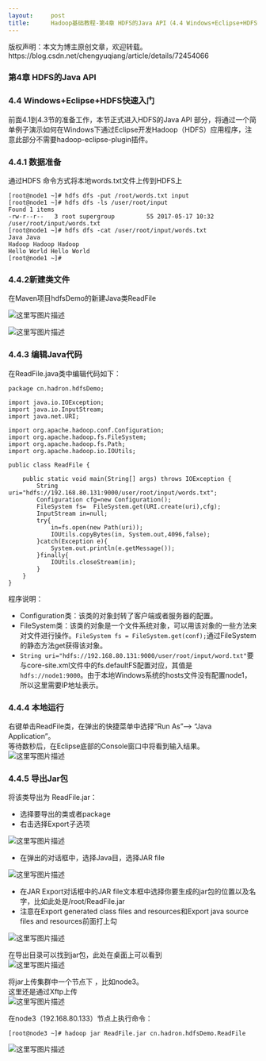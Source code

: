 ```yaml
---
layout:     post
title:      Hadoop基础教程-第4章 HDFS的Java API（4.4 Windows+Eclipse+HDFS快速入门）
---
```

<div id="article_content" class="article_content clearfix csdn-tracking-statistics" data-pid="blog" data-mod="popu_307" data-dsm="post">
								<div class="article-copyright">
					版权声明：本文为博主原创文章，欢迎转载。					https://blog.csdn.net/chengyuqiang/article/details/72454066				</div>
								            <div id="content_views" class="markdown_views prism-atom-one-dark">
							<!-- flowchart 箭头图标 勿删 -->
							<svg xmlns="http://www.w3.org/2000/svg" style="display: none;"><path stroke-linecap="round" d="M5,0 0,2.5 5,5z" id="raphael-marker-block" style="-webkit-tap-highlight-color: rgba(0, 0, 0, 0);"></path></svg>
							<h3 id="第4章-hdfs的java-api">第4章 HDFS的Java API</h3>



<h3 id="44-windowseclipsehdfs快速入门">4.4 Windows+Eclipse+HDFS快速入门</h3>

<p>前面4.1到4.3节的准备工作，本节正式进入HDFS的Java API 部分，将通过一个简单例子演示如何在Windows下通过Eclipse开发Hadoop（HDFS）应用程序，注意此部分不需要hadoop-eclipse-plugin插件。</p>



<h3 id="441-数据准备">4.4.1 数据准备</h3>

<p>通过HDFS 命令方式将本地words.txt文件上传到HDFS上</p>



<pre class="prettyprint"><code class=" hljs ruby">[root<span class="hljs-variable">@node1</span> ~]<span class="hljs-comment"># hdfs dfs -put /root/words.txt input</span>
[root<span class="hljs-variable">@node1</span> ~]<span class="hljs-comment"># hdfs dfs -ls /user/root/input</span>
<span class="hljs-constant">Found</span> <span class="hljs-number">1</span> items
-rw-r--r--   <span class="hljs-number">3</span> root supergroup         <span class="hljs-number">55</span> <span class="hljs-number">2017</span>-<span class="hljs-number">05</span>-<span class="hljs-number">17</span> <span class="hljs-number">10</span><span class="hljs-symbol">:</span><span class="hljs-number">32</span> /user/root/input/words.txt
[root<span class="hljs-variable">@node1</span> ~]<span class="hljs-comment"># hdfs dfs -cat /user/root/input/words.txt</span>
<span class="hljs-constant">Java</span> <span class="hljs-constant">Java</span>
<span class="hljs-constant">Hadoop</span> <span class="hljs-constant">Hadoop</span> <span class="hljs-constant">Hadoop</span>
<span class="hljs-constant">Hello</span> <span class="hljs-constant">World</span> <span class="hljs-constant">Hello</span> <span class="hljs-constant">World</span>
[root<span class="hljs-variable">@node1</span> ~]<span class="hljs-comment"># </span></code></pre>



<h3 id="442新建类文件">4.4.2新建类文件</h3>

<p>在Maven项目hdfsDemo的新建Java类ReadFile</p>

<p><img src="https://img-blog.csdn.net/20170517223832793?watermark/2/text/aHR0cDovL2Jsb2cuY3Nkbi5uZXQvY2hlbmd5dXFpYW5n/font/5a6L5L2T/fontsize/400/fill/I0JBQkFCMA==/dissolve/70/gravity/SouthEast" alt="这里写图片描述" title=""></p>

<p><img src="https://img-blog.csdn.net/20170517224000474?watermark/2/text/aHR0cDovL2Jsb2cuY3Nkbi5uZXQvY2hlbmd5dXFpYW5n/font/5a6L5L2T/fontsize/400/fill/I0JBQkFCMA==/dissolve/70/gravity/SouthEast" alt="这里写图片描述" title=""></p>



<h3 id="443-编辑java代码">4.4.3 编辑Java代码</h3>

<p>在ReadFile.java类中编辑代码如下：</p>



<pre class="prettyprint"><code class=" hljs avrasm">package cn<span class="hljs-preprocessor">.hadron</span><span class="hljs-preprocessor">.hdfsDemo</span><span class="hljs-comment">;</span>

import java<span class="hljs-preprocessor">.io</span><span class="hljs-preprocessor">.IOException</span><span class="hljs-comment">;</span>
import java<span class="hljs-preprocessor">.io</span><span class="hljs-preprocessor">.InputStream</span><span class="hljs-comment">;</span>
import java<span class="hljs-preprocessor">.net</span><span class="hljs-preprocessor">.URI</span><span class="hljs-comment">;</span>

import org<span class="hljs-preprocessor">.apache</span><span class="hljs-preprocessor">.hadoop</span><span class="hljs-preprocessor">.conf</span><span class="hljs-preprocessor">.Configuration</span><span class="hljs-comment">;</span>
import org<span class="hljs-preprocessor">.apache</span><span class="hljs-preprocessor">.hadoop</span><span class="hljs-preprocessor">.fs</span><span class="hljs-preprocessor">.FileSystem</span><span class="hljs-comment">;</span>
import org<span class="hljs-preprocessor">.apache</span><span class="hljs-preprocessor">.hadoop</span><span class="hljs-preprocessor">.fs</span><span class="hljs-preprocessor">.Path</span><span class="hljs-comment">;</span>
import org<span class="hljs-preprocessor">.apache</span><span class="hljs-preprocessor">.hadoop</span><span class="hljs-preprocessor">.io</span><span class="hljs-preprocessor">.IOUtils</span><span class="hljs-comment">;</span>

public class ReadFile {

    public static void main(String[] args) throws IOException {
        String uri=<span class="hljs-string">"hdfs://192.168.80.131:9000/user/root/input/words.txt"</span><span class="hljs-comment">;</span>
        Configuration cfg=new Configuration()<span class="hljs-comment">;</span>
        FileSystem fs=  FileSystem<span class="hljs-preprocessor">.get</span>(URI<span class="hljs-preprocessor">.create</span>(uri),cfg)<span class="hljs-comment">;</span>
        InputStream <span class="hljs-keyword">in</span>=null<span class="hljs-comment">;</span>
        try{
            <span class="hljs-keyword">in</span>=fs<span class="hljs-preprocessor">.open</span>(new Path(uri))<span class="hljs-comment">;</span>
            IOUtils<span class="hljs-preprocessor">.copyBytes</span>(<span class="hljs-keyword">in</span>, System<span class="hljs-preprocessor">.out</span>,<span class="hljs-number">4096</span>,false)<span class="hljs-comment">;</span>
        }catch(Exception e){
            System<span class="hljs-preprocessor">.out</span><span class="hljs-preprocessor">.println</span>(e<span class="hljs-preprocessor">.getMessage</span>())<span class="hljs-comment">;</span>
        }finally{
            IOUtils<span class="hljs-preprocessor">.closeStream</span>(<span class="hljs-keyword">in</span>)<span class="hljs-comment">;</span>
        }
    }
}</code></pre>

<p>程序说明：</p>

<ul>
<li>Configuration类：该类的对象封转了客户端或者服务器的配置。</li>
<li>FileSystem类：该类的对象是一个文件系统对象，可以用该对象的一些方法来对文件进行操作。<code>FileSystem fs = FileSystem.get(conf);</code>通过FileSystem的静态方法get获得该对象。</li>
<li><code>String uri="hdfs://192.168.80.131:9000/user/root/input/word.txt"</code>要与core-site.xml文件中的fs.defaultFS配置对应，其值是<code>hdfs://node1:9000</code>。由于本地Windows系统的hosts文件没有配置node1，所以这里需要IP地址表示。</li>
</ul>

<h3 id="444-本地运行">4.4.4 本地运行</h3>

<p>右键单击ReadFile类，在弹出的快捷菜单中选择“Run As”–&gt; “Java Application”。 <br>
等待数秒后，在Eclipse底部的Console窗口中将看到输入结果。 <br>
<img src="https://img-blog.csdn.net/20170517223516344?watermark/2/text/aHR0cDovL2Jsb2cuY3Nkbi5uZXQvY2hlbmd5dXFpYW5n/font/5a6L5L2T/fontsize/400/fill/I0JBQkFCMA==/dissolve/70/gravity/SouthEast" alt="这里写图片描述" title=""></p>



<h3 id="445-导出jar包">4.4.5 导出Jar包</h3>

<p>将该类导出为 ReadFile.jar：</p>

<ul>
<li>选择要导出的类或者package</li>
<li>右击选择Export子选项</li>
</ul>

<p><img src="https://img-blog.csdn.net/20170518220147349?watermark/2/text/aHR0cDovL2Jsb2cuY3Nkbi5uZXQvY2hlbmd5dXFpYW5n/font/5a6L5L2T/fontsize/400/fill/I0JBQkFCMA==/dissolve/70/gravity/SouthEast" alt="这里写图片描述" title=""></p>

<ul>
<li>在弹出的对话框中，选择Java目，选择JAR file</li>
</ul>

<p><img src="https://img-blog.csdn.net/20170518215518699?watermark/2/text/aHR0cDovL2Jsb2cuY3Nkbi5uZXQvY2hlbmd5dXFpYW5n/font/5a6L5L2T/fontsize/400/fill/I0JBQkFCMA==/dissolve/70/gravity/SouthEast" alt="这里写图片描述" title=""></p>

<ul>
<li>在JAR Export对话框中的JAR file文本框中选择你要生成的jar包的位置以及名字，比如此处是/root/ReadFile.jar</li>
<li>注意在Export generated class files and resources和Export java source files and resources前面打上勾</li>
</ul>

<p><img src="https://img-blog.csdn.net/20170518220351194?watermark/2/text/aHR0cDovL2Jsb2cuY3Nkbi5uZXQvY2hlbmd5dXFpYW5n/font/5a6L5L2T/fontsize/400/fill/I0JBQkFCMA==/dissolve/70/gravity/SouthEast" alt="这里写图片描述" title=""></p>

<p>在导出目录可以找到jar包，此处在桌面上可以看到 <br>
<img src="https://img-blog.csdn.net/20170518222057221?watermark/2/text/aHR0cDovL2Jsb2cuY3Nkbi5uZXQvY2hlbmd5dXFpYW5n/font/5a6L5L2T/fontsize/400/fill/I0JBQkFCMA==/dissolve/70/gravity/SouthEast" alt="这里写图片描述" title=""></p>

<p>将jar上传集群中一个节点下  ，比如node3。 <br>
这里还是通过Xftp上传 <br>
<img src="https://img-blog.csdn.net/20170518222330015?watermark/2/text/aHR0cDovL2Jsb2cuY3Nkbi5uZXQvY2hlbmd5dXFpYW5n/font/5a6L5L2T/fontsize/400/fill/I0JBQkFCMA==/dissolve/70/gravity/SouthEast" alt="这里写图片描述" title=""></p>

<p>在node3（192.168.80.133）节点上执行命令：</p>



<pre class="prettyprint"><code class=" hljs ruby">[root<span class="hljs-variable">@node3</span> ~]<span class="hljs-comment"># hadoop jar ReadFile.jar cn.hadron.hdfsDemo.ReadFile</span></code></pre>

<p><img src="https://img-blog.csdn.net/20170518222604008?watermark/2/text/aHR0cDovL2Jsb2cuY3Nkbi5uZXQvY2hlbmd5dXFpYW5n/font/5a6L5L2T/fontsize/400/fill/I0JBQkFCMA==/dissolve/70/gravity/SouthEast" alt="这里写图片描述" title=""></p>            </div>
						<link href="https://csdnimg.cn/release/phoenix/mdeditor/markdown_views-9e5741c4b9.css" rel="stylesheet">
                </div>
